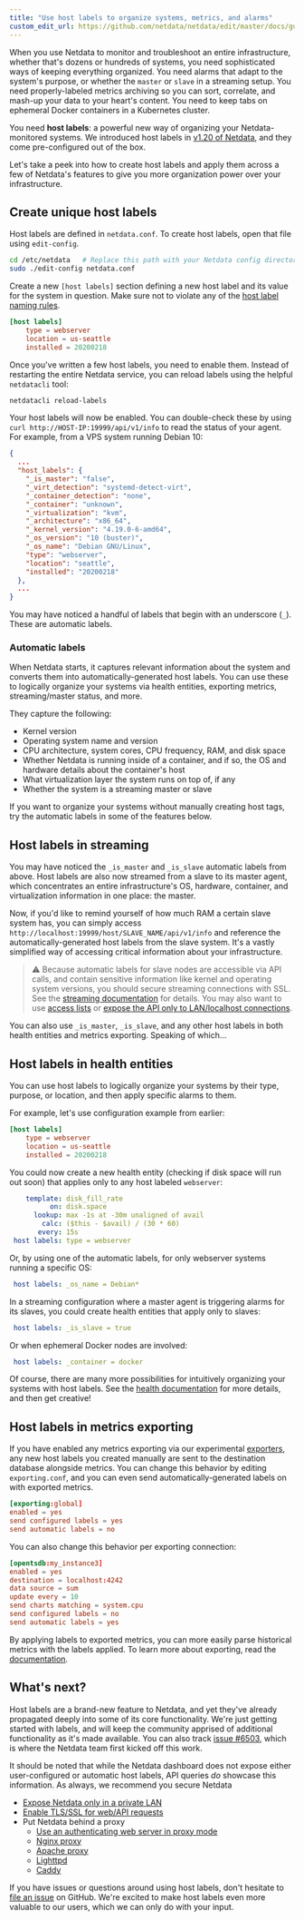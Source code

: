 ```yaml
---
title: "Use host labels to organize systems, metrics, and alarms"
custom_edit_url: https://github.com/netdata/netdata/edit/master/docs/guides/using-host-labels.md
---
```




When you use Netdata to monitor and troubleshoot an entire infrastructure, whether that's dozens or hundreds of systems,
you need sophisticated ways of keeping everything organized. You need alarms that adapt to the system's purpose, or
whether the `master` or `slave` in a streaming setup. You need properly-labeled metrics archiving so you can sort,
correlate, and mash-up your data to your heart's content. You need to keep tabs on ephemeral Docker containers in a
Kubernetes cluster.

You need **host labels**: a powerful new way of organizing your Netdata-monitored systems. We introduced host labels in
[v1.20 of Netdata](https://blog.netdata.cloud/posts/release-1.20/), and they come pre-configured out of the box.

Let's take a peek into how to create host labels and apply them across a few of Netdata's features to give you more
organization power over your infrastructure.

## Create unique host labels

Host labels are defined in `netdata.conf`. To create host labels, open that file using `edit-config`.

```bash
cd /etc/netdata   # Replace this path with your Netdata config directory, if different
sudo ./edit-config netdata.conf
```

Create a new `[host labels]` section defining a new host label and its value for the system in question. Make sure not
to violate any of the [host label naming rules](/docs/agent/configuration-guide#netdata-labels).

```conf
[host labels]
    type = webserver
    location = us-seattle
    installed = 20200218
```

Once you've written a few host labels, you need to enable them. Instead of restarting the entire Netdata service, you
can reload labels using the helpful `netdatacli` tool:

```bash
netdatacli reload-labels
```

Your host labels will now be enabled. You can double-check these by using `curl http://HOST-IP:19999/api/v1/info` to
read the status of your agent. For example, from a VPS system running Debian 10:

```json
{
  ...
  "host_labels": {
    "_is_master": "false",
    "_virt_detection": "systemd-detect-virt",
    "_container_detection": "none",
    "_container": "unknown",
    "_virtualization": "kvm",
    "_architecture": "x86_64",
    "_kernel_version": "4.19.0-6-amd64",
    "_os_version": "10 (buster)",
    "_os_name": "Debian GNU/Linux",
    "type": "webserver",
    "location": "seattle",
    "installed": "20200218"
  },
  ...
}
```

You may have noticed a handful of labels that begin with an underscore (`_`). These are automatic labels.

### Automatic labels

When Netdata starts, it captures relevant information about the system and converts them into automatically-generated
host labels. You can use these to logically organize your systems via health entities, exporting metrics,
streaming/master status, and more.

They capture the following:

-   Kernel version
-   Operating system name and version
-   CPU architecture, system cores, CPU frequency, RAM, and disk space
-   Whether Netdata is running inside of a container, and if so, the OS and hardware details about the container's host
-   What virtualization layer the system runs on top of, if any
-   Whether the system is a streaming master or slave

If you want to organize your systems without manually creating host tags, try the automatic labels in some of the
features below.

## Host labels in streaming

You may have noticed the `_is_master` and `_is_slave` automatic labels from above. Host labels are also now streamed
from a slave to its master agent, which concentrates an entire infrastructure's OS, hardware, container, and
virtualization information in one place: the master.

Now, if you'd like to remind yourself of how much RAM a certain slave system has, you can simply access
`http://localhost:19999/host/SLAVE_NAME/api/v1/info` and reference the automatically-generated host labels from the
slave system. It's a vastly simplified way of accessing critical information about your infrastructure.

> ⚠️ Because automatic labels for slave nodes are accessible via API calls, and contain sensitive information like
> kernel and operating system versions, you should secure streaming connections with SSL. See the [streaming
> documentation](/docs/agent/streaming#securing-streaming-communications) for details. You may also want to use
> [access lists](/docs/agent/web/server#access-lists) or [expose the API only to LAN/localhost
> connections](/docs/agent/netdata-security#expose-netdata-only-in-a-private-lan).

You can also use `_is_master`, `_is_slave`, and any other host labels in both health entities and metrics exporting.
Speaking of which...

## Host labels in health entities

You can use host labels to logically organize your systems by their type, purpose, or location, and then apply specific
alarms to them.

For example, let's use configuration example from earlier:

```conf
[host labels]
    type = webserver
    location = us-seattle
    installed = 20200218
```

You could now create a new health entity (checking if disk space will run out soon) that applies only to any host
labeled `webserver`:

```yaml
    template: disk_fill_rate
          on: disk.space
      lookup: max -1s at -30m unaligned of avail
        calc: ($this - $avail) / (30 * 60)
       every: 15s
 host labels: type = webserver
```

Or, by using one of the automatic labels, for only webserver systems running a specific OS:

```yaml
 host labels: _os_name = Debian*
```

In a streaming configuration where a master agent is triggering alarms for its slaves, you could create health entities
that apply only to slaves:

```yaml
 host labels: _is_slave = true
```

Or when ephemeral Docker nodes are involved:

```yaml
 host labels: _container = docker
```

Of course, there are many more possibilities for intuitively organizing your systems with host labels. See the [health
documentation](/docs/agent/health/reference#alarm-line-host-labels) for more details, and then get creative!

## Host labels in metrics exporting

If you have enabled any metrics exporting via our experimental [exporters](/docs/agent/exporting), any new host
labels you created manually are sent to the destination database alongside metrics. You can change this behavior by
editing `exporting.conf`, and you can even send automatically-generated labels on with exported metrics.

```conf
[exporting:global]
enabled = yes
send configured labels = yes
send automatic labels = no
```

You can also change this behavior per exporting connection:

```conf
[opentsdb:my_instance3]
enabled = yes
destination = localhost:4242
data source = sum
update every = 10
send charts matching = system.cpu
send configured labels = no
send automatic labels = yes
```

By applying labels to exported metrics, you can more easily parse historical metrics with the labels applied. To learn
more about exporting, read the [documentation](/docs/agent/exporting).

## What's next?

Host labels are a brand-new feature to Netdata, and yet they've already propagated deeply into some of its core
functionality. We're just getting started with labels, and will keep the community apprised of additional functionality
as it's made available. You can also track [issue #6503](https://github.com/netdata/netdata/issues/6503), which is where
the Netdata team first kicked off this work.

It should be noted that while the Netdata dashboard does not expose either user-configured or automatic host labels, API
queries _do_ showcase this information. As always, we recommend you secure Netdata 

-   [Expose Netdata only in a private LAN](/docs/agent/netdata-security#expose-netdata-only-in-a-private-lan)
-   [Enable TLS/SSL for web/API requests](/docs/agent/web/server#enabling-tls-support)
-   Put Netdata behind a proxy
    -   [Use an authenticating web server in proxy
        mode](/docs/agent/netdata-security#use-an-authenticating-web-server-in-proxy-mode)
    -   [Nginx proxy](/docs/agent/running-behind-nginx)
    -   [Apache proxy](/docs/agent/running-behind-apache)
    -   [Lighttpd](/docs/agent/running-behind-lighttpd)
    -   [Caddy](/docs/agent/running-behind-caddy)

If you have issues or questions around using host labels, don't hesitate to [file an
issue](https://github.com/netdata/netdata/issues/new?labels=bug%2C+needs+triage&template=bug_report.md) on GitHub. We're
excited to make host labels even more valuable to our users, which we can only do with your input.



